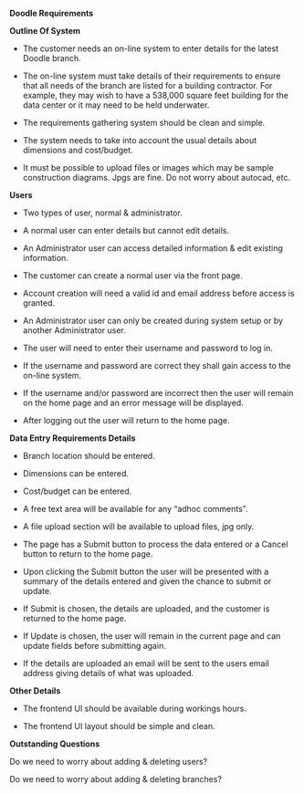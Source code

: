 
**Doodle Requirements**

**Outline Of System**
* The customer needs an on-line system to enter details for the latest Doodle branch.

* The on-line system must take details of their requirements to ensure that all needs of the branch are listed for a building contractor. For example, they may wish to have a 538,000 square feet building for the data center or it may need to be held underwater.

* The requirements gathering system should be clean and simple.

* The system needs to take into account the usual details about dimensions and cost/budget.

* It must be possible to upload files or images which may be sample construction diagrams. Jpgs are fine. Do not worry about autocad, etc.

**Users**

* Two types of user, normal & administrator.

* A normal user can enter details but cannot edit details.

* An Administrator user can access detailed information & edit existing information.

* The customer can create a normal user via the front page.

* Account creation will need a valid id and email address before access is granted.

* An Administrator user can only be created during system setup or by another Administrator user.

* The user will need to enter their username and password to log in.

* If the username and password are correct they shall gain access to the on-line system.

* If the username and/or password are incorrect then the user will remain on the home page and an error message will be displayed.

* After logging out the user will return to the home page.

**Data Entry Requirements Details**

* Branch location should be entered.

* Dimensions can be entered.

* Cost/budget can be entered.

* A free text area will be available for any “adhoc comments”.

* A file upload section will be available to upload files, jpg only.

* The page has a Submit button to process the data entered or a Cancel button to return to the home page.

* Upon clicking the Submit button the user will be presented with a summary of the details entered and given the chance to submit or update.

* If Submit is chosen, the details are uploaded, and the customer is returned to the home page.

* If Update is chosen, the user will remain in the current page and can update fields before submitting again.

* If the details are uploaded an email will be sent to the users email address giving details of what was uploaded.

**Other Details**

* The frontend UI should be available during workings hours.

* The frontend UI layout should be simple and clean.

**Outstanding Questions**

Do we need to worry about adding & deleting users?

Do we need to worry about adding & deleting branches?
